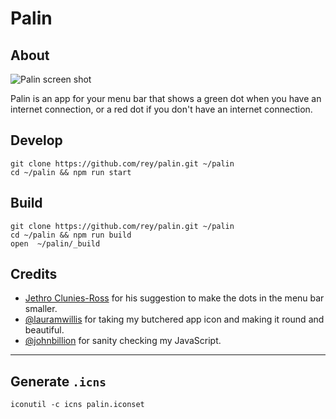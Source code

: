 # Palin

## About

![Palin screen shot](https://c2.staticflickr.com/2/1690/24001417140_7aee37c07f_o.png)

Palin is an app for your menu bar that shows a green dot when you have an
internet connection, or a red dot if you don't have an internet connection.

## Develop

```
git clone https://github.com/rey/palin.git ~/palin
cd ~/palin && npm run start
```

## Build

```
git clone https://github.com/rey/palin.git ~/palin
cd ~/palin && npm run build
open  ~/palin/_build
```

## Credits

* [Jethro Clunies-Ross](http://jethro247.tumblr.com/archive) for his suggestion
  to make the dots in the menu bar smaller.
* [@lauramwillis](https://github.com/lauramwillis) for taking my butchered app
  icon and making it round and beautiful.
* [@johnbillion](https://github.com/johnbillion) for sanity checking my
  JavaScript.

***

## Generate `.icns`

```
iconutil -c icns palin.iconset
```
